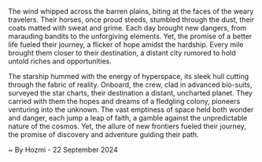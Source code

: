 
The wind whipped across the barren plains, biting at the faces of the weary travelers. Their horses, once proud steeds, stumbled through the dust, their coats matted with sweat and grime. Each day brought new dangers, from marauding bandits to the unforgiving elements. Yet, the promise of a better life fueled their journey, a flicker of hope amidst the hardship. Every mile brought them closer to their destination, a distant city rumored to hold untold riches and opportunities.

The starship hummed with the energy of hyperspace, its sleek hull cutting through the fabric of reality. Onboard, the crew, clad in advanced bio-suits, surveyed the star charts, their destination a distant, uncharted planet. They carried with them the hopes and dreams of a fledgling colony, pioneers venturing into the unknown. The vast emptiness of space held both wonder and danger, each jump a leap of faith, a gamble against the unpredictable nature of the cosmos. Yet, the allure of new frontiers fueled their journey, the promise of discovery and adventure guiding their path. 

~ By Hozmi - 22 September 2024
